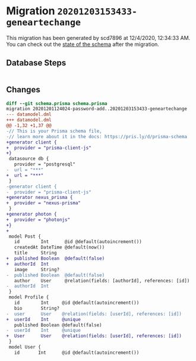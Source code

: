 # Migration `20201203153433-geneartechange`

This migration has been generated by scd7896 at 12/4/2020, 12:34:33 AM.
You can check out the [state of the schema](./schema.prisma) after the migration.

## Database Steps

```sql

```

## Changes

```diff
diff --git schema.prisma schema.prisma
migration 20201201124024-password-add..20201203153433-geneartechange
--- datamodel.dml
+++ datamodel.dml
@@ -1,32 +1,37 @@
-// This is your Prisma schema file,
-// learn more about it in the docs: https://pris.ly/d/prisma-schema
+generator client {
+  provider = "prisma-client-js"
+}
 datasource db {
   provider = "postgresql"
-  url = "***"
+  url = "***"
 }
-generator client {
-  provider = "prisma-client-js"
+generator nexus_prisma {
+  provider = "nexus-prisma"
 }
+generator photon {
+  provider = "photonjs"
+}
+
 model Post {
   id        Int      @id @default(autoincrement())
   createdAt DateTime @default(now())
   title     String
+  published Boolean  @default(false)
+  authorId  Int
   image     String?
-  published Boolean  @default(false)
   author    User     @relation(fields: [authorId], references: [id])
-  authorId  Int
 }
 model Profile {
   id        Int     @id @default(autoincrement())
   bio       String?
-  user      User    @relation(fields: [userId], references: [id])
+  userId    Int     @unique
   published Boolean @default(false)
-  userId    Int     @unique
+  User      User    @relation(fields: [userId], references: [id])
 }
 model User {
   id       Int      @id @default(autoincrement())
```


